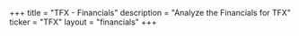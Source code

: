 +++
title = "TFX - Financials"
description = "Analyze the Financials for TFX"
ticker = "TFX"
layout = "financials"
+++

